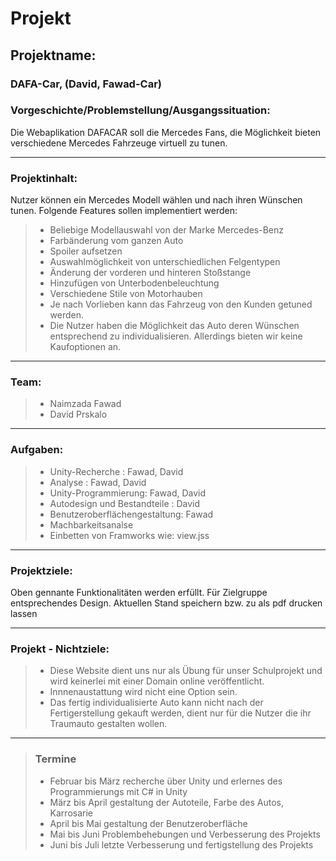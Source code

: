 # Projekt

## Projektname: 
### DAFA-Car, (David, Fawad-Car) 

### Vorgeschichte/Problemstellung/Ausgangssituation: 
Die Webaplikation DAFACAR soll die Mercedes Fans, 
die Möglichkeit bieten verschiedene Mercedes Fahrzeuge virtuell zu tunen.

---

### Projektinhalt:
 Nutzer können ein Mercedes Modell wählen und nach ihren Wünschen tunen.
 Folgende Features sollen implementiert werden:
> -	Beliebige Modellauswahl von der Marke Mercedes-Benz
> -	Farbänderung vom ganzen Auto
> -	Spoiler aufsetzen
> -	Auswahlmöglichkeit von unterschiedlichen Felgentypen
> -	Änderung der vorderen und hinteren Stoßstange
> -	Hinzufügen von Unterbodenbeleuchtung
> -	Verschiedene Stile von Motorhauben 
> -	Je nach Vorlieben kann das Fahrzeug von den Kunden getuned werden.
> -	Die Nutzer haben die Möglichkeit das Auto deren Wünschen entsprechend zu individualisieren. Allerdings bieten wir keine Kaufoptionen an. 
---

### Team: 
> - Naimzada Fawad
> - David Prskalo
---

### Aufgaben: 
> - Unity-Recherche : Fawad, David
> - Analyse : Fawad, David
> - Unity-Programmierung: Fawad, David
> - Autodesign und Bestandteile : David
> - Benutzeroberflächengestaltung: Fawad 
> - Machbarkeitsanalse
> - Einbetten von Framworks wie: view.jss 
---

### Projektziele: 
Oben gennante Funktionalitäten werden erfüllt.
Für Zielgruppe entsprechendes Design.
Aktuellen Stand speichern bzw. zu als pdf drucken lassen

---

### Projekt - Nichtziele: 
> - Diese Website dient uns nur als Übung für unser Schulprojekt und wird keinerlei mit einer Domain online veröffentlicht.
> - Innnenaustattung wird nicht eine Option sein.
> - Das fertig individualisierte Auto kann nicht nach der Fertigerstellung gekauft werden, dient nur für die Nutzer die ihr Traumauto gestalten wollen.
---

> ### Termine
> - Februar bis März recherche über Unity und erlernes des Programmierungs mit C# in Unity
> - März bis April gestaltung der Autoteile, Farbe des Autos, Karrosarie
> - April bis Mai gestaltung der Benutzeroberfläche
> - Mai bis Juni Problembehebungen und Verbesserung des Projekts
> - Juni bis Juli letzte Verbesserung und fertigstellung des Projekts